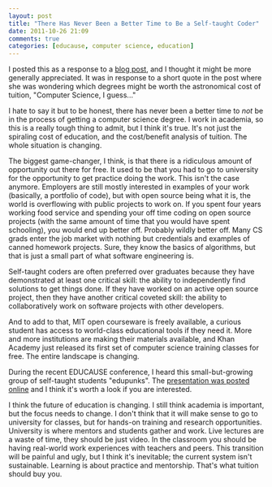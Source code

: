 ```yaml
---
layout: post
title: "There Has Never Been a Better Time to Be a Self-taught Coder"
date: 2011-10-26 21:09
comments: true
categories: [educause, computer science, education]
---
```

I posted this as a response to a [blog post](http://www.catherynnemvalente.com/2011/10/post-apocalyptic-undergraduate-zombies/), and I thought it might be more generally appreciated.  It was in response to a short quote in the post where she was wondering which degrees might be worth the astronomical cost of tuition, "Computer Science, I guess..."

I hate to say it but to be honest, there has never been a better time to *not* be in the process of getting a computer science degree.  I work in academia, so this is a really tough thing to admit, but I think it's true.  It's not just the spiraling cost of education, and the cost/benefit analysis of tuition. The whole situation is changing. 

The biggest game-changer, I think, is that there is a ridiculous amount of opportunity out there for free.  It used to be that you had to go to university for the opportunity to get practice doing the work.  This isn't the case anymore. Employers are still mostly interested in examples of your work (basically, a portfolio of code), but with open source being what it is, the world is overflowing with public projects to work on.  If you spent four years working food service and spending your off time coding on open source projects (with the same amount of time that you would have spent schooling), you would end up better off.  Probably wildly better off.  Many CS grads enter the job market with nothing but credentials and examples of canned homework projects.  Sure, they know the basics of algorithms, but that is just a small part of what software engineering is.

Self-taught coders are often preferred over graduates because they have demonstrated at least one critical skill: the ability to independently find solutions to get things done.  If they have worked on an active open source project, then they have another critical coveted skill: the ability to collaboratively work on software projects with other developers. 

And to add to that, MIT open courseware is freely available, a curious student has access to world-class educational tools if they need it. More and more institutions are making their materials available, and Khan Academy just released its first set of computer science training classes for free.  The entire landscape is changing.

During the recent EDUCAUSE conference, I heard this small-but-growing group of self-taught students "edupunks".  The [presentation was posted online](http://www.educause.edu/E2011/Program/FS04?page=1#tabs--2) and I think it's worth a look if you are interested.

I think the future of education is changing.  I still think academia is important, but the focus needs to change.  I don't think that it will make sense to go to university for classes, but for hands-on training and research opportunities.  University is where mentors and students gather and work.  Live lectures are a waste of time, they should be just video.  In the classroom you should be having real-world work experiences with teachers and peers.  This transition will be painful and ugly, but I think it's inevitable; the current system isn't sustainable.  Learning is about practice and mentorship.  That's what tuition should buy you.